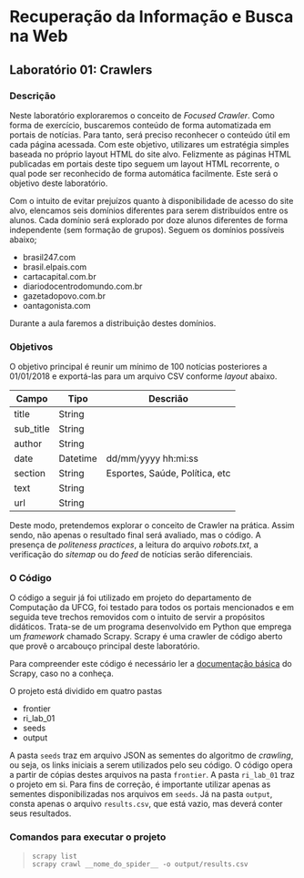 # Recuperação da Informação e Busca na Web
## Laboratório 01: Crawlers

### Descrição

Neste laboratório exploraremos o conceito de *Focused Crawler*. Como forma de exercício, buscaremos conteúdo de forma automatizada em portais de notícias. Para tanto, será preciso reconhecer o conteúdo útil em cada página acessada. Com este objetivo, utilizares um estratégia simples baseada no próprio layout HTML do site alvo. Felizmente as páginas HTML publicadas em portais deste tipo seguem um layout HTML recorrente, o qual pode ser reconhecido de forma automática facilmente. Este será o objetivo deste laboratório.

Com o intuito de evitar prejuízos quanto à disponibilidade de acesso do site alvo, elencamos seis domínios diferentes para serem distribuídos entre os alunos. Cada domínio será explorado por doze alunos diferentes de forma independente (sem formação de grupos). Seguem os domínios possíveis abaixo;

- brasil247.com
- brasil.elpais.com
- cartacapital.com.br
- diariodocentrodomundo.com.br
- gazetadopovo.com.br
- oantagonista.com

Durante a aula faremos a distribuição destes domínios.

### Objetivos

O objetivo principal é reunir um mínimo de 100 notícias posteriores a 01/01/2018 e exportá-las para um arquivo CSV conforme *layout* abaixo.

| Campo     | Tipo     | Descrião                      |
| --------- | -------- | ------------------------------ |
| title     | String   |                                |
| sub_title | String   |                                |
| author    | String   |                                |
| date      | Datetime | dd/mm/yyyy hh:mi:ss            |
| section   | String   | Esportes, Saúde, Política, etc |
| text      | String   |                                |
| url       | String   |                                |


Deste modo, pretendemos explorar o conceito de Crawler na prática. Assim sendo, não apenas o resultado final será avaliado, mas o código. A presença de *politeness practices*, a leitura do arquivo *robots.txt*, a verificação do *sitemap* ou do *feed* de notícias serão diferenciais.

### O Código

O código a seguir já foi utilizado em projeto do departamento de Computação da UFCG, foi testado para todos os portais mencionados e em seguida teve trechos removidos com o intuito de servir a propósitos didáticos. Trata-se de um programa desenvolvido em Python que emprega um *framework* chamado Scrapy. Scrapy é uma crawler de código aberto que provê o arcabouço principal deste laboratório.

Para compreender este código é necessário ler a [documentação básica](http://docs.scrapy.org/en/latest/intro/tutorial.html) do Scrapy, caso no a conheça.

O projeto está dividido em quatro pastas

- frontier
- ri_lab_01
- seeds
- output

A pasta `seeds` traz em arquivo JSON as sementes do algoritmo de *crawling*, ou seja, os links iniciais a serem utilizados pelo seu código. O código opera a partir de cópias destes arquivos na pasta `frontier`. A pasta `ri_lab_01` traz o projeto em si. Para fins de correção, é importante utilizar apenas as sementes disponibilizadas nos arquivos em `seeds`. Já na pasta `output`, consta apenas o arquivo `results.csv`, que está vazio, mas deverá conter seus resultados.

### Comandos para executar o projeto

> ```shell
> scrapy list 
> scrapy crawl __nome_do_spider__ -o output/results.csv 
> ```
